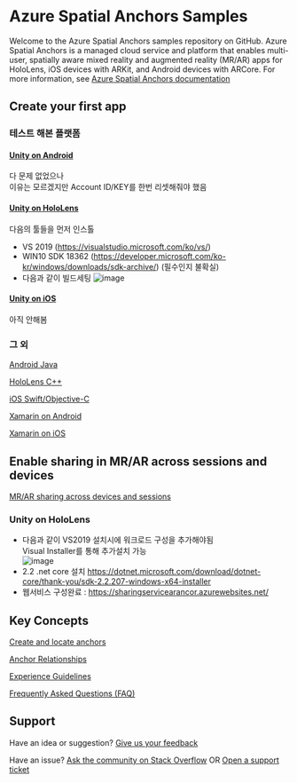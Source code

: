 # Azure Spatial Anchors Samples

Welcome to the Azure Spatial Anchors samples repository on GitHub. Azure Spatial Anchors is a managed cloud service and platform that enables multi-user, spatially aware mixed reality and augmented reality (MR/AR) apps for HoloLens, iOS devices with ARKit, and Android devices with ARCore. For more information, see [Azure Spatial Anchors documentation](https://docs.microsoft.com/azure/spatial-anchors/overview "Azure Spatial Anchors Documentation")

## Create your first app

### 테스트 해본 플랫폼

#### [Unity on Android](https://docs.microsoft.com/azure/spatial-anchors/quickstarts/get-started-unity-android "Unity Android Quickstart")
다 문제 없었으나  
이유는 모르겠지만 Account ID/KEY를 한번 리셋해줘야 했음


#### [Unity on HoloLens](https://docs.microsoft.com/azure/spatial-anchors/quickstarts/get-started-unity-hololens "Unity HoloLens Quickstart")
다음의 툴들을 먼저 인스톨  
 - VS 2019 (https://visualstudio.microsoft.com/ko/vs/)
 - WIN10 SDK 18362 (https://developer.microsoft.com/ko-kr/windows/downloads/sdk-archive/) (필수인지 불확실)
 - 다음과 같이 빌드세팅
 ![image](https://user-images.githubusercontent.com/11454375/77286674-19a2da80-6d17-11ea-9648-f36faf4340d7.png)
 

#### [Unity on iOS](https://docs.microsoft.com/azure/spatial-anchors/quickstarts/get-started-unity-ios "Unity iOS Quickstart")
아직 안해봄  

### 그 외

[Android Java](https://docs.microsoft.com/azure/spatial-anchors/quickstarts/get-started-android "Android Quickstart")

[HoloLens C++](https://docs.microsoft.com/azure/spatial-anchors/quickstarts/get-started-hololens "HoloLens C++ Quickstart")

[iOS Swift/Objective-C](https://docs.microsoft.com/azure/spatial-anchors/quickstarts/get-started-ios "iOS Quickstart")



[Xamarin on Android](https://docs.microsoft.com/azure/spatial-anchors/quickstarts/get-started-xamarin-android "Xamarin Android Quickstart")

[Xamarin on iOS](https://docs.microsoft.com/azure/spatial-anchors/quickstarts/get-started-xamarin-ios "Xamarin iOS Quickstart")

## Enable sharing in MR/AR across sessions and devices

[MR/AR sharing across devices and sessions](https://docs.microsoft.com/azure/spatial-anchors/tutorials/tutorial-use-cosmos-db-to-store-anchors "Sharing across sessions")

### Unity on HoloLens
 - 다음과 같이 VS2019 설치시에 워크로드 구성을 추가해야됨  
   Visual Installer를 통해 추가설치 가능  
   ![image](https://user-images.githubusercontent.com/11454375/77292593-f599c600-6d23-11ea-8ac3-b4175abfc3ec.png)
 - 2.2 .net core 설치  https://dotnet.microsoft.com/download/dotnet-core/thank-you/sdk-2.2.207-windows-x64-installer  
 - 웹서비스 구성완료 : https://sharingservicearancor.azurewebsites.net/
 


## Key Concepts

[Create and locate anchors](https://docs.microsoft.com/azure/spatial-anchors/concepts/create-locate-anchors-unity "Create/locate anchors")

[Anchor Relationships](https://docs.microsoft.com/azure/spatial-anchors/concepts/anchor-relationships-way-finding "Anchor Relationships")

[Experience Guidelines](https://docs.microsoft.com/en-us/azure/spatial-anchors/concepts/guidelines-effective-anchor-experiences "Experience Guidelines")

[Frequently Asked Questions (FAQ)](https://docs.microsoft.com/azure/spatial-anchors/spatial-anchor-faq "FAQ")

## Support

Have an idea or suggestion? [Give us your feedback](https://feedback.azure.com/forums/919252-azure-spatial-anchors "Feedback")

Have an issue? [Ask the community on Stack Overflow](https://stackoverflow.com/questions/tagged/azure-spatial-anchors "Stack Overflow") OR [Open a support ticket](https://docs.microsoft.com/azure/spatial-anchors/spatial-anchor-support "Support Ticket")
